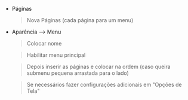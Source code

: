 - Páginas
    > Nova Páginas (cada página para um menu)

- Aparência --> Menu
    > Colocar nome

    > Habilitar menu principal

    > Depois inserir as páginas e colocar na ordem (caso queira submenu pequena arrastada para o lado)
    
    > Se necessários fazer configurações adicionais em "Opções de Tela"